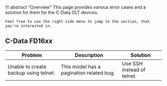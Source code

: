 !!! abstract "Overview"
    This page provides various error cases and a solution for them for the C-Data OLT devices.

    Feel free to use the right side menu to jump to the section, that you're interested in.

## C-Data FD16xx
| Problem | Description | Solution |
| ------- | ----------- | -------- |
| Unable to create backup using telnet. | This model has a pagination related bug. | Use SSH instead of telnet. |